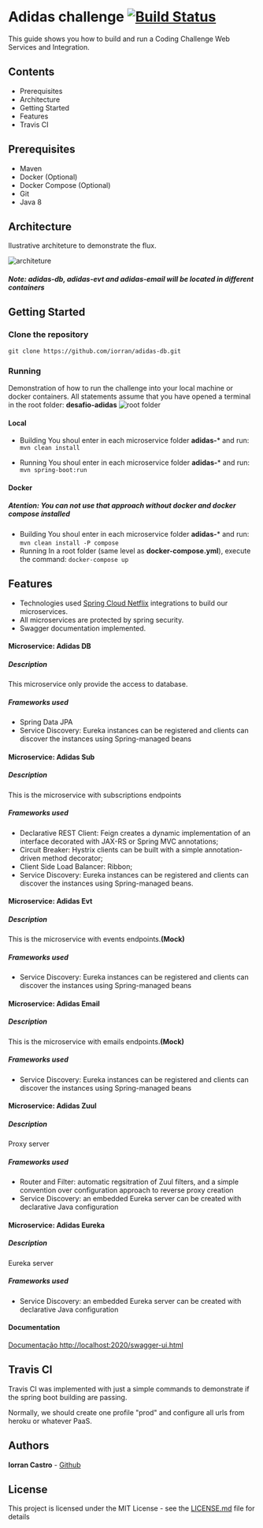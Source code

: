# Adidas challenge [![Build Status](https://travis-ci.org/iorran/desafio-adidas.svg?branch=master)](https://travis-ci.org/iorran/desafio-adidas)

This guide shows you how to build and run a Coding Challenge Web Services and Integration. 
## Contents
 - Prerequisites
 - Architecture
 - Getting Started 
 - Features
 - Travis CI
 
## Prerequisites
 - Maven 
 - Docker (Optional)
 - Docker Compose (Optional)
 - Git 
 - Java 8
 
## Architecture

Ilustrative architeture to demonstrate the flux.

![architeture](https://uploaddeimagens.com.br/images/001/773/966/original/example.png?1544542551)

##### Note: adidas-db, adidas-evt and adidas-email will be located in different containers

## Getting Started 
### Clone the repository
```
git clone https://github.com/iorran/adidas-db.git
```
###  Running
Demonstration of how to run the challenge into your local machine or docker containers.
All statements assume that you have opened a terminal in the root folder: **desafio-adidas**
![root folder](https://uploaddeimagens.com.br/images/001/773/432/full/folder.png?1544525525)
#### Local
 - Building
    You shoul enter in each microservice folder **adidas-*** and run: 
    ```mvn clean install```
    
 - Running
    You shoul enter in each microservice folder **adidas-*** and run:
    ```mvn spring-boot:run```
    
#### Docker
##### Atention: You can not use that approach without docker and docker compose installed
 - Building
    You shoul enter in each microservice folder **adidas-*** and run: 
    ```mvn clean install -P compose```
 - Running
    In a root folder (same level as **docker-compose.yml**), execute the command:
    ```docker-compose up```
    
## Features
 - Technologies used [Spring Cloud Netflix](https://spring.io/projects/spring-cloud-netflix) integrations to build our microservices.
 - All microservices are protected by spring security.
 - Swagger documentation implemented.

#### Microservice: Adidas DB
##### Description
 This microservice only provide  the access to database.
##### Frameworks used
 - Spring Data JPA
 - Service Discovery: Eureka instances can be registered and clients can discover the instances using Spring-managed beans
 
#### Microservice: Adidas Sub

##### Description
This is the microservice with subscriptions endpoints
##### Frameworks used
 - Declarative REST Client: Feign creates a dynamic implementation of an interface decorated with JAX-RS or Spring MVC annotations;
 - Circuit    Breaker: Hystrix clients can be built with a simple
   annotation-driven    method decorator;
 - Client Side Load Balancer: Ribbon;
 - Service Discovery: Eureka instances can be registered and clients can discover the instances using Spring-managed beans.
 
#### Microservice: Adidas Evt
##### Description
This is the microservice with events endpoints.**(Mock)**
##### Frameworks used
 - Service Discovery: Eureka instances can be registered and clients can discover the instances using Spring-managed beans
 
#### Microservice: Adidas Email
##### Description
This is the microservice with emails endpoints.**(Mock)**
##### Frameworks used
 - Service Discovery: Eureka instances can be registered and clients can discover the instances using Spring-managed beans
 
#### Microservice: Adidas Zuul
##### Description
Proxy server
##### Frameworks used
 - Router and Filter: automatic regsitration of Zuul filters, and a
   simple convention over configuration approach to reverse proxy
   creation
 - Service Discovery: an embedded Eureka server can be created with declarative Java configuration
   
#### Microservice: Adidas Eureka
##### Description
Eureka server
##### Frameworks used
 - Service Discovery: an embedded Eureka server can be created with declarative Java configuration

#### Documentation

[Documentação http://localhost:2020/swagger-ui.html](http://localhost:2020/swagger-ui.html) 

## Travis CI

Travis CI was implemented with just a simple commands to demonstrate if the spring boot building are passing.

Normally, we should create one profile "prod" and configure all urls from heroku or whatever PaaS.

## Authors

**Iorran Castro** - [Github](https://github.com/iorran)

## License

This project is licensed under the MIT License - see the [LICENSE.md](LICENSE.md) file for details
 

